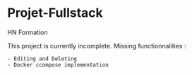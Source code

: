 # Projet-Fullstack
HN Formation

This project is currently incomplete. Missing functionnalities :

    - Editing and Deleting
    - Docker ccompose implementation 